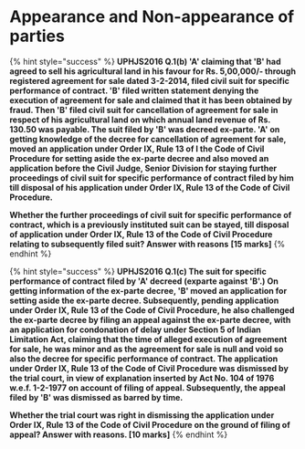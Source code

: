 # Appearance and Non-appearance of parties



{% hint style="success" %}
**UPHJS2016 Q.1\(b\) 'A' claiming that 'B' had agreed to sell his agricultural land in his favour for Rs. 5,00,000/- through registered agreement for sale dated 3-2-2014, filed civil suit for specific performance of contract. 'B' filed written statement denying the execution of agreement for sale and claimed that it has been obtained by fraud. Then 'B' filed civil suit for cancellation of agreement for sale in respect of his agricultural land on which annual land revenue of Rs. 130.50 was payable. The suit filed by 'B' was decreed ex-parte. 'A' on getting knowledge of the decree for cancellation of agreement for sale, moved an application under Order IX, Rule 13 of I the Code of Civil Procedure for setting aside the ex-parte decree and also moved an application before the Civil Judge, Senior Division for staying further proceedings of civil suit for specific performance of contract filed by him till disposal of his application under Order IX, Rule 13 of the Code of Civil Procedure.** 

**Whether the further proceedings of civil suit for specific performance of contract, which is a previously instituted suit can be stayed, till disposal of application under Order IX, Rule 13 of the Code of Civil Procedure relating to subsequently filed suit? Answer with reasons** **\[15 marks\]**
{% endhint %}

{% hint style="success" %}
**UPHJS2016 Q.1\(c\) The suit for specific performance of contract filed by 'A' decreed \(exparte against 'B'.\) On getting information of the ex-parte decree, 'B' moved an application for setting aside the ex-parte decree. Subsequently, pending application under Order IX, Rule 13 of the Code of Civil Procedure, he also challenged the ex-parte decree by filing an appeal against the ex-parte decree, with an application for condonation of delay under Section 5 of Indian Limitation Act, claiming that the time of alleged execution of agreement for sale, he was minor and as the agreement for sale is null and void so also the decree for specific performance of contract. The application under Order IX, Rule 13 of the Code of Civil Procedure was dismissed by the trial court, in view of explanation inserted by Act No. 104 of 1976 w.e.f. 1-2-1977 on account of filing of appeal. Subsequently, the appeal filed by 'B' was dismissed as barred by time.**

**Whether the trial court was right in dismissing the application under Order IX, Rule 13 of the Code of Civil Procedure on the ground of filing of appeal? Answer with reasons. \[10 marks\]**
{% endhint %}

